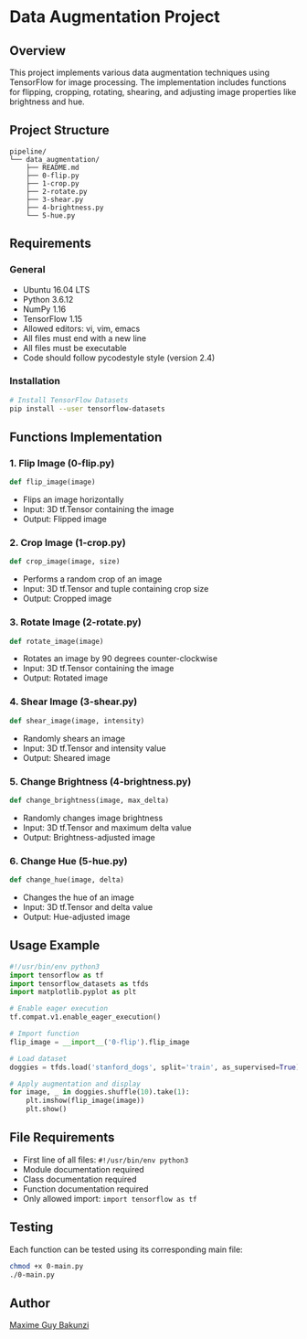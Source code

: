 # Data Augmentation Project

## Overview
This project implements various data augmentation techniques using TensorFlow for image processing. The implementation includes functions for flipping, cropping, rotating, shearing, and adjusting image properties like brightness and hue.

## Project Structure
```
pipeline/
└── data_augmentation/
    ├── README.md
    ├── 0-flip.py
    ├── 1-crop.py
    ├── 2-rotate.py
    ├── 3-shear.py
    ├── 4-brightness.py
    └── 5-hue.py
```

## Requirements
### General
* Ubuntu 16.04 LTS
* Python 3.6.12
* NumPy 1.16
* TensorFlow 1.15
* Allowed editors: vi, vim, emacs
* All files must end with a new line
* All files must be executable
* Code should follow pycodestyle style (version 2.4)

### Installation
```bash
# Install TensorFlow Datasets
pip install --user tensorflow-datasets
```

## Functions Implementation

### 1. Flip Image (0-flip.py)
```python
def flip_image(image)
```
* Flips an image horizontally
* Input: 3D tf.Tensor containing the image
* Output: Flipped image

### 2. Crop Image (1-crop.py)
```python
def crop_image(image, size)
```
* Performs a random crop of an image
* Input: 3D tf.Tensor and tuple containing crop size
* Output: Cropped image

### 3. Rotate Image (2-rotate.py)
```python
def rotate_image(image)
```
* Rotates an image by 90 degrees counter-clockwise
* Input: 3D tf.Tensor containing the image
* Output: Rotated image

### 4. Shear Image (3-shear.py)
```python
def shear_image(image, intensity)
```
* Randomly shears an image
* Input: 3D tf.Tensor and intensity value
* Output: Sheared image

### 5. Change Brightness (4-brightness.py)
```python
def change_brightness(image, max_delta)
```
* Randomly changes image brightness
* Input: 3D tf.Tensor and maximum delta value
* Output: Brightness-adjusted image

### 6. Change Hue (5-hue.py)
```python
def change_hue(image, delta)
```
* Changes the hue of an image
* Input: 3D tf.Tensor and delta value
* Output: Hue-adjusted image

## Usage Example
```python
#!/usr/bin/env python3
import tensorflow as tf
import tensorflow_datasets as tfds
import matplotlib.pyplot as plt

# Enable eager execution
tf.compat.v1.enable_eager_execution()

# Import function
flip_image = __import__('0-flip').flip_image

# Load dataset
doggies = tfds.load('stanford_dogs', split='train', as_supervised=True)

# Apply augmentation and display
for image, _ in doggies.shuffle(10).take(1):
    plt.imshow(flip_image(image))
    plt.show()
```

## File Requirements
* First line of all files: `#!/usr/bin/env python3`
* Module documentation required
* Class documentation required
* Function documentation required
* Only allowed import: `import tensorflow as tf`

## Testing
Each function can be tested using its corresponding main file:
```bash
chmod +x 0-main.py
./0-main.py
```

## Author
[Maxime Guy Bakunzi](https://github.com/Maxime-Bakunzi/)

